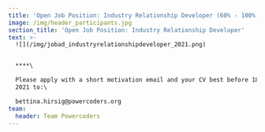 ```yaml
---
title: 'Open Job Position: Industry Relationship Developer (60% - 100%)'
image: /img/header_participants.jpg
section_title: 'Open Job Position: Industry Relationship Developer'
text: >-
  ![](/img/jobad_industryrelationshipdeveloper_2021.png)


  ****\

  Please apply with a short motivation email and your CV best before 18 June
  2021 to:\

  bettina.hirsig@powercoders.org
team:
  header: Team Powercoders
---
```


